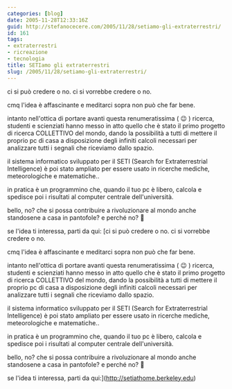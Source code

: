 ```yaml
---
categories: [blog]
date: 2005-11-28T12:33:16Z
guid: http://stefanocecere.com/2005/11/28/setiamo-gli-extraterrestri/
id: 161
tags:
- extraterrestri
- ricreazione
- tecnologia
title: SETIamo gli extraterrestri
slug: /2005/11/28/setiamo-gli-extraterrestri/
---
```


<img src='/wp-content/et.jpg' alt='' align='left' />ci si può credere o no. ci si vorrebbe credere o no.
  
cmq l'idea è affascinante e meditarci sopra non può che far bene.

intanto nell'ottica di portare avanti questa renumeratissima ( 😉 ) ricerca, studenti e scienziati hanno messo in atto quello che è stato il primo progetto di ricerca COLLETTIVO del mondo, dando la possibilità a tutti di mettere il proprio pc di casa a disposizione degli infiniti calcoli necessari per analizzare tutti i segnali che riceviamo dallo spazio.

il sistema informatico sviluppato per il SETI (Search for Extraterrestrial Intelligence) è poi stato ampliato per essere usato in ricerche mediche, meteorologiche e matematiche..
  
in pratica è un programmino che, quando il tuo pc è libero, calcola e spedisce poi i risultati al computer centrale dell'università.

bello, no? che si possa contribuire a rivoluzionare al mondo anche standosene a casa in pantofole? e perché no? 🙂

se l'idea ti interessa, parti da qui: [<img src='/wp-content/et.jpg' alt='' align='left' />ci si può credere o no. ci si vorrebbe credere o no.
  
cmq l'idea è affascinante e meditarci sopra non può che far bene.

intanto nell'ottica di portare avanti questa renumeratissima ( 😉 ) ricerca, studenti e scienziati hanno messo in atto quello che è stato il primo progetto di ricerca COLLETTIVO del mondo, dando la possibilità a tutti di mettere il proprio pc di casa a disposizione degli infiniti calcoli necessari per analizzare tutti i segnali che riceviamo dallo spazio.

il sistema informatico sviluppato per il SETI (Search for Extraterrestrial Intelligence) è poi stato ampliato per essere usato in ricerche mediche, meteorologiche e matematiche..
  
in pratica è un programmino che, quando il tuo pc è libero, calcola e spedisce poi i risultati al computer centrale dell'università.

bello, no? che si possa contribuire a rivoluzionare al mondo anche standosene a casa in pantofole? e perché no? 🙂

se l'idea ti interessa, parti da qui:](http://setiathome.berkeley.edu)